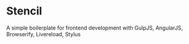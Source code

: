 Stencil
===========================================================

A simple boilerplate for frontend development with GulpJS, AngularJS, Browserify, Livereload, Stylus
